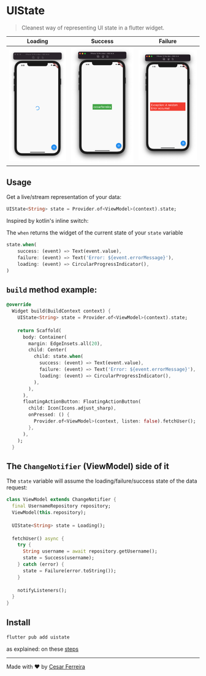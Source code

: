 # UIState

> Cleanest way of representing UI state in a flutter widget.


Loading                    |         Success           |           Failure      |
:-------------------------:|:-------------------------:|:----------------------:|
![](https://github.com/cesarferreira/UIState/raw/master/extras/spinner.png)  |  ![](https://github.com/cesarferreira/UIState/raw/master/extras/success.png) | ![](https://github.com/cesarferreira/UIState/raw/master/extras/failure.png)

## Usage

Get a live/stream representation of your data:

```dart
UIState<String> state = Provider.of<ViewModel>(context).state;
```

Inspired by kotlin's inline switch:

The `when` returns the widget of the current state of your `state` variable



```dart
state.when(
    success: (event) => Text(event.value),
    failure: (event) => Text('Error: ${event.errorMessage}'),
    loading: (event) => CircularProgressIndicator(),
)
```


## `build` method example:

```dart
@override
  Widget build(BuildContext context) {
    UIState<String> state = Provider.of<ViewModel>(context).state;

    return Scaffold(
      body: Container(
        margin: EdgeInsets.all(20),
        child: Center(
          child: state.when(
            success: (event) => Text(event.value),
            failure: (event) => Text('Error: ${event.errorMessage}'),
            loading: (event) => CircularProgressIndicator(),
          ),
        ),
      ),
      floatingActionButton: FloatingActionButton(
        child: Icon(Icons.adjust_sharp),
        onPressed: () {
          Provider.of<ViewModel>(context, listen: false).fetchUser();
        },
      ),
    );
  }
```



## The `ChangeNotifier` (ViewModel) side of it

The `state` variable will assume the loading/failure/success state of the data request:

```dart
class ViewModel extends ChangeNotifier {
  final UsernameRepository repository;
  ViewModel(this.repository);

  UIState<String> state = Loading();

  fetchUser() async {
    try {
      String username = await repository.getUsername();
      state = Success(username);
    } catch (error) {
      state = Failure(error.toString());
    }

    notifyListeners();
  }
}
```

## Install

```sh
flutter pub add uistate
```

as explained: on these [steps](https://pub.dev/packages/uistate/install)

---------------------


Made with ♥ by [Cesar Ferreira](https://cesarferreira.com)
